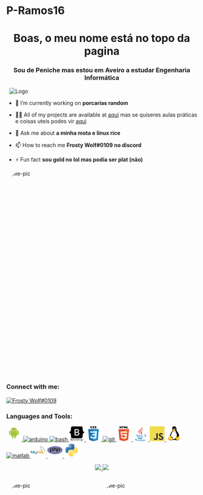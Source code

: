 # P-Ramos16

<h1 align="center">Boas, o meu nome está no topo da pagina</h1>
<h3 align="center">Sou de Peniche mas estou em Aveiro a estudar Engenharia Informática</h3>

&nbsp;
![Logo](https://i.imgur.com/hvZODXy.png)
&nbsp;


<!--<p align="left"> <a href="https://github.com/ryo-ma/github-profile-trophy"><img src="https://github-profile-trophy.vercel.app/?username=p-ramos16" alt="p-ramos16" /></a> </p>-->

- 🔭 I’m currently working on **porcarias random**

- 👨‍💻 All of my projects are available at [aqui](https://github.com/P-Ramos16/Projetos_Univ) mas se quiseres aulas práticas e coisas uteis podes vir [aqui](https://github.com/P-Ramos16/Univ)

- 💬 Ask me about **a minha mota e linux rice**

- 📫 How to reach me **Frosty Wolf#0109 no discord**

- ⚡ Fun fact **sou gold no lol mas podia ser plat (não)**

<div style="display: inline_block">
  <img align="left" alt="Me-pic" height="560" width="960" style="border-radius:50px;" src="https://i.imgur.com/3QOkvkC.jpg">
</div>

<h3 align="left">Connect with me:</h3>
<p align="left">
<a href="https://discord.gg/Frosty Wolf#0109" target="blank"><img align="center" src="https://raw.githubusercontent.com/rahuldkjain/github-profile-readme-generator/master/src/images/icons/Social/discord.svg" alt="Frosty Wolf#0109" height="30" width="40" /></a>
</p>

<h3 align="left">Languages and Tools:</h3>
<p align="left"> <a href="https://developer.android.com" target="_blank" rel="noreferrer"> <img src="https://raw.githubusercontent.com/devicons/devicon/master/icons/android/android-original-wordmark.svg" alt="android" width="40" height="40"/> </a> <a href="https://www.arduino.cc/" target="_blank" rel="noreferrer"> <img src="https://cdn.worldvectorlogo.com/logos/arduino-1.svg" alt="arduino" width="40" height="40"/> </a> <a href="https://www.gnu.org/software/bash/" target="_blank" rel="noreferrer"> <img src="https://www.vectorlogo.zone/logos/gnu_bash/gnu_bash-icon.svg" alt="bash" width="40" height="40"/> </a> <a href="https://getbootstrap.com" target="_blank" rel="noreferrer"> <img src="https://raw.githubusercontent.com/devicons/devicon/master/icons/bootstrap/bootstrap-plain-wordmark.svg" alt="bootstrap" width="40" height="40"/> </a> <a href="https://www.w3schools.com/css/" target="_blank" rel="noreferrer"> <img src="https://raw.githubusercontent.com/devicons/devicon/master/icons/css3/css3-original-wordmark.svg" alt="css3" width="40" height="40"/> </a> <a href="https://git-scm.com/" target="_blank" rel="noreferrer"> <img src="https://www.vectorlogo.zone/logos/git-scm/git-scm-icon.svg" alt="git" width="40" height="40"/> </a> <a href="https://www.w3.org/html/" target="_blank" rel="noreferrer"> <img src="https://raw.githubusercontent.com/devicons/devicon/master/icons/html5/html5-original-wordmark.svg" alt="html5" width="40" height="40"/> </a> <a href="https://www.java.com" target="_blank" rel="noreferrer"> <img src="https://raw.githubusercontent.com/devicons/devicon/master/icons/java/java-original.svg" alt="java" width="40" height="40"/> </a> <a href="https://developer.mozilla.org/en-US/docs/Web/JavaScript" target="_blank" rel="noreferrer"> <img src="https://raw.githubusercontent.com/devicons/devicon/master/icons/javascript/javascript-original.svg" alt="javascript" width="40" height="40"/> </a> <a href="https://www.linux.org/" target="_blank" rel="noreferrer"> <img src="https://raw.githubusercontent.com/devicons/devicon/master/icons/linux/linux-original.svg" alt="linux" width="40" height="40"/> </a> <a href="https://www.mathworks.com/" target="_blank" rel="noreferrer"> <img src="https://upload.wikimedia.org/wikipedia/commons/2/21/Matlab_Logo.png" alt="matlab" width="40" height="40"/> </a> <a href="https://www.mysql.com/" target="_blank" rel="noreferrer"> <img src="https://raw.githubusercontent.com/devicons/devicon/master/icons/mysql/mysql-original-wordmark.svg" alt="mysql" width="40" height="40"/> </a> <a href="https://www.php.net" target="_blank" rel="noreferrer"> <img src="https://raw.githubusercontent.com/devicons/devicon/master/icons/php/php-original.svg" alt="php" width="40" height="40"/> </a>  <a href="https://www.python.org" target="_blank" rel="noreferrer"> <img src="https://raw.githubusercontent.com/devicons/devicon/master/icons/python/python-original.svg" alt="python" width="40" height="40"/> </a> </p>

<div align="center">
  <a href="https://github.com/P-Ramos16/P-Ramos16">
  <img height="180px" src="https://github-readme-stats.vercel.app/api?username=P-Ramos16&show_icons=true&theme=blue-green&include_all_commits=true&count_private=true"/>
  <img height="210px" src="https://github-readme-stats.vercel.app/api/top-langs/?username=P-Ramos16&layout=compact&langs_count=9&theme=blue-green"/>
</div>

##
  <div style="display: inline_block">
    <img align="left" alt="Me-pic" height="150" width="250" style="border-radius:50px;" src="https://i.imgur.com/ULM7WrX.png">
      <img align="left" alt="Me-pic" height="150" width="250" style="border-radius:50px;" src="https://i.imgur.com/FaFd7FQ.png">
 <!--   <img align="left" alt="Me-pic" height="150" width="250" style="border-radius:50px;" src="https://i.imgur.com/cgwwfIy.jpg">-->
  </div>
  

